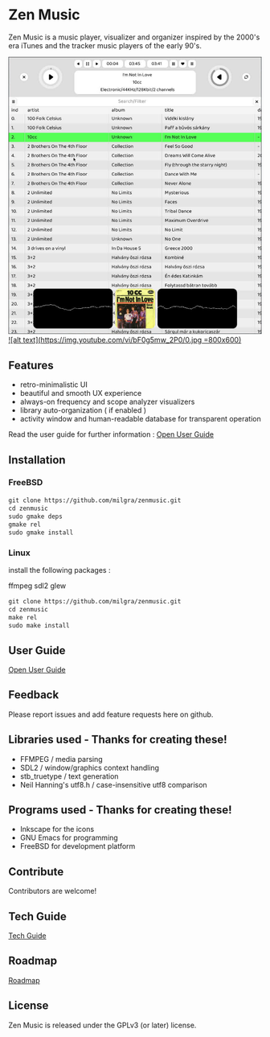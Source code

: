 # Zen Music

Zen Music is a music player, visualizer and organizer inspired by the 2000's era iTunes and the tracker music players of the early 90's.

![alt text](svg/screenshot.jpeg)
[![alt text](https://img.youtube.com/vi/bF0g5mw_2P0/0.jpg =800x600)](https://www.youtube.com/watch?v=bF0g5mw_2P0)


## Features ##

- retro-minimalistic UI
- beautiful and smooth UX experience
- always-on frequency and scope analyzer visualizers
- library auto-organization ( if enabled )
- activity window and human-readable database for transparent operation

Read the user guide for further information : [Open User Guide](doc/USER.md)

## Installation ##

### FreeBSD ###

```
git clone https://github.com/milgra/zenmusic.git
cd zenmusic
sudo gmake deps
gmake rel
sudo gmake install
```

### Linux ###

install the following packages :

ffmpeg sdl2 glew


```
git clone https://github.com/milgra/zenmusic.git
cd zenmusic
make rel
sudo make install
```

## User Guide ##

[Open User Guide](doc/USER.md)

## Feedback ##

Please report issues and add feature requests here on github.

## Libraries used - Thanks for creating these! ##

- FFMPEG / media parsing
- SDL2 / window/graphics context handling
- stb_truetype / text generation
- Neil Hanning's utf8.h / case-insensitive utf8 comparison

## Programs used - Thanks for creating these! ##

- Inkscape for the icons
- GNU Emacs for programming
- FreeBSD for development platform

## Contribute ##

Contributors are welcome!

## Tech Guide ##

[Tech Guide](doc/TECH.md)

## Roadmap ##

[Roadmap](doc/ROAD.md)

## License ##

Zen Music is released under the GPLv3 (or later) license.